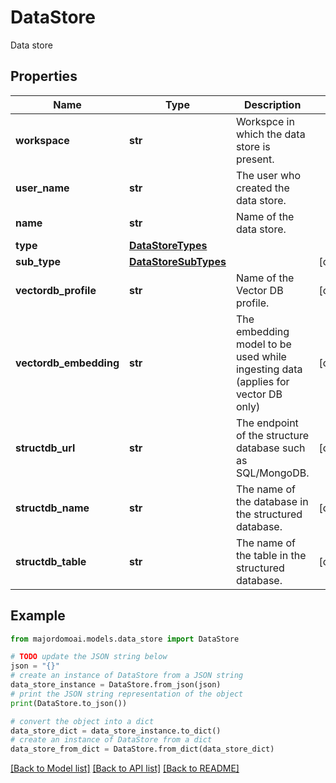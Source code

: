 # DataStore

Data store

## Properties

Name | Type | Description | Notes
------------ | ------------- | ------------- | -------------
**workspace** | **str** | Workspce in which the data store is present. | 
**user_name** | **str** | The user who created the data store. | 
**name** | **str** | Name of the data store. | 
**type** | [**DataStoreTypes**](DataStoreTypes.md) |  | 
**sub_type** | [**DataStoreSubTypes**](DataStoreSubTypes.md) |  | [optional] 
**vectordb_profile** | **str** | Name of the Vector DB profile. | [optional] 
**vectordb_embedding** | **str** | The embedding model to be used while ingesting data (applies for vector DB only) | [optional] 
**structdb_url** | **str** | The endpoint of the structure database such as SQL/MongoDB. | [optional] 
**structdb_name** | **str** | The name of the database in the structured database. | [optional] 
**structdb_table** | **str** | The name of the table in the structured database. | [optional] 

## Example

```python
from majordomoai.models.data_store import DataStore

# TODO update the JSON string below
json = "{}"
# create an instance of DataStore from a JSON string
data_store_instance = DataStore.from_json(json)
# print the JSON string representation of the object
print(DataStore.to_json())

# convert the object into a dict
data_store_dict = data_store_instance.to_dict()
# create an instance of DataStore from a dict
data_store_from_dict = DataStore.from_dict(data_store_dict)
```
[[Back to Model list]](../README.md#documentation-for-models) [[Back to API list]](../README.md#documentation-for-api-endpoints) [[Back to README]](../README.md)


